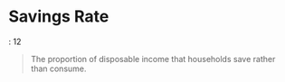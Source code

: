 # Savings Rate

: 12

> The proportion of disposable income that households save rather than consume.
>